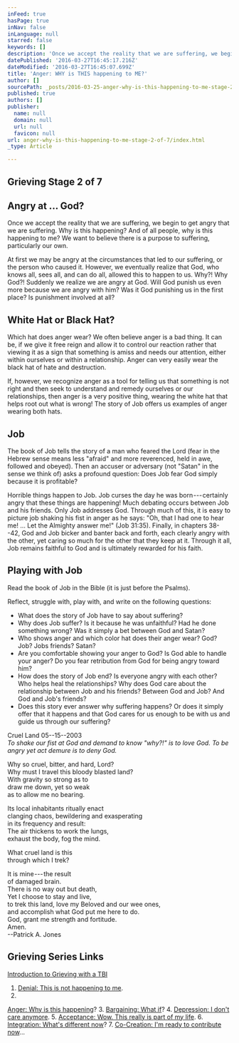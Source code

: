```yaml
---
inFeed: true
hasPage: true
inNav: false
inLanguage: null
starred: false
keywords: []
description: 'Once we accept the reality that we are suffering, we begin to get angry that we are suffering. Why is this happening? And of all people, why is this happening to me? We want to believe there is a purpose to suffering, particularly our own.'
datePublished: '2016-03-27T16:45:17.216Z'
dateModified: '2016-03-27T16:45:07.699Z'
title: 'Anger: WHY is THIS happening to ME?'
author: []
sourcePath: _posts/2016-03-25-anger-why-is-this-happening-to-me-stage-2-of-7.md
published: true
authors: []
publisher:
  name: null
  domain: null
  url: null
  favicon: null
url: anger-why-is-this-happening-to-me-stage-2-of-7/index.html
_type: Article

---
```

## Grieving Stage 2 of 7

## Angry at ... God?

Once we accept the reality that we are suffering, we begin to get angry that we are suffering. Why is this happening? And of all people, why is this happening to me? We want to believe there is a purpose to suffering, particularly our own.

At first we may be angry at the circumstances that led to our suffering, or the person who caused it. However, we eventually realize that God, who knows all, sees all, and can do all, allowed this to happen to us. Why?! Why God?! Suddenly we realize we are angry at God. Will God punish us even more because we are angry with him? Was it God punishing us in the first place? Is punishment involved at all?

## White Hat or Black Hat?

Which hat does anger wear? We often believe anger is a bad thing. It can be, if we give it free reign and allow it to control our reaction rather that viewing it as a sign that something is amiss and needs our attention, either within ourselves or within a relationship. Anger can very easily wear the black hat of hate and destruction.

If, however, we recognize anger as a tool for telling us that something is not right and then seek to understand and remedy ourselves or our relationships, then anger is a very positive thing, wearing the white hat that helps root out what is wrong! The story of Job offers us examples of anger wearing both hats.

## Job

The book of Job tells the story of a man who feared the Lord (fear in the Hebrew sense means less "afraid" and more reverenced, held in awe, followed and obeyed). Then an accuser or adversary (not "Satan" in the sense we think of) asks a profound question: Does Job fear God simply because it is profitable?

Horrible things happen to Job. Job curses the day he was born --- certainly angry that these things are happening! Much debating occurs between Job and his friends. Only Job addresses God. Through much of this, it is easy to picture job shaking his fist in anger as he says: "Oh, that I had one to hear me! ... Let the Almighty answer me!" (Job 31:35). Finally, in chapters 38--42, God and Job bicker and banter back and forth, each clearly angry with the other, yet caring so much for the other that they keep at it. Through it all, Job remains faithful to God and is ultimately rewarded for his faith.

## Playing with Job

Read the book of Job in the Bible (it is just before the Psalms).

Reflect, struggle with, play with, and write on the following questions:

* What does the story of Job have to say about suffering?
* Why does Job suffer? Is it because he was unfaithful? Had he done something wrong? Was it simply a bet between God and Satan?
* Who shows anger and which color hat does their anger wear? God? Job? Jobs friends? Satan?
* Are you comfortable showing your anger to God? Is God able to handle your anger? Do you fear retribution from God for being angry toward him?
* How does the story of Job end? Is everyone angry with each other? Who helps heal the relationships? Why does God care about the relationship between Job and his friends? Between God and Job? And God and Job's friends?
* Does this story ever answer why suffering happens? Or does it simply offer that it happens and that God cares for us enough to be with us and guide us through our suffering?

Cruel Land 05--15--2003  
_To shake our fist at God and demand to know "why?!" is to love God. To be angry yet act demure is to deny God._

Why so cruel, bitter, and hard, Lord?  
Why must I travel this bloody blasted land?  
With gravity so strong as to  
draw me down, yet so weak  
as to allow me no bearing.

Its local inhabitants ritually enact  
clanging chaos, bewildering and exasperating  
in its frequency and result:  
The air thickens to work the lungs,  
exhaust the body, fog the mind.

What cruel land is this  
through which I trek?

It is mine --- the result  
of damaged brain.  
There is no way out but death,  
Yet I choose to stay and live,  
to trek this land, love my Beloved and our wee ones,  
and accomplish what God put me here to do.  
God, grant me strength and fortitude.  
Amen.  
--Patrick A. Jones

## Grieving Series Links

[Introduction to Grieving with a TBI][0]

1. [Denial: This is not happening to me][1].
2. 
[Anger: Why is this happening][2]?
3. 
[Bargaining: What if][3]?
4. 
[Depression: I don't care anymore][4].
5. 
[Acceptance: Wow. This really is part of my life][5].
6. 
[Integration: What's different now][6]?
7. 
[Co-Creation: I'm ready to contribute now][7]...

[0]: http://mindyourheadcoop.org/grieving-a-tbi-to-heal-a-tbi/
[1]: http://mindyourheadcoop.org/denial-this-is-not-happening-to-me-stage-1-of-7/
[2]: http://mindyourheadcoop.org/anger-why-is-this-happening-to-me-stage-2-of-7/
[3]: http://mindyourheadcoop.org/bargaining-what-if-stage-3-of-7/
[4]: http://mindyourheadcoop.org/depression-i-dont-care-anymore-stage-4-of-7/
[5]: http://mindyourheadcoop.org/acceptance-wow-this-really-is-part-of-my-life-stage-5-of/
[6]: http://mindyourheadcoop.org/integration-how-is-life-different-the-same-who-am-i-now/
[7]: http://mindyourheadcoop.org/co-creation-im-ready-to-contribute-now-stage-7-of-7/